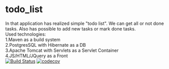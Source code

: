 # todo_list
In that application has realized simple "todo list". We can get all or not done tasks. Also has possible to add new tasks or mark done tasks.<br>
Used technologies:<br>
1.Maven as a build system<br>
2.PostgresSQL with Hibernate as a DB<br>
3.Apache Tomcat with Servlets as a Servlet Container<br>
4.JS/HTML/JQuery as a Front<br>
[![Build Status](https://travis-ci.org/DenisViskov/todo_list.svg?branch=master)](https://travis-ci.org/DenisViskov/todo_list)
[![codecov](https://codecov.io/gh/DenisViskov/todo_list/branch/master/graph/badge.svg)](https://codecov.io/gh/DenisViskov/todo_list)
